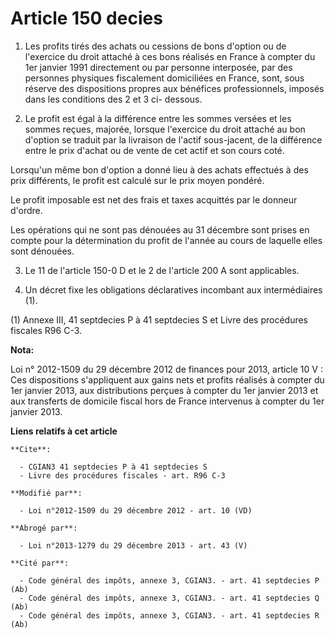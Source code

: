 # Article 150 decies

1. Les profits tirés des achats ou cessions de bons d'option ou de l'exercice du droit attaché à ces bons réalisés en France
à compter du 1er janvier 1991 directement ou par personne interposée, par des personnes physiques fiscalement domiciliées en
France, sont, sous réserve des dispositions propres aux bénéfices professionnels, imposés dans les conditions des 2 et 3 ci-
dessous.

2. Le profit est égal à la différence entre les sommes versées et les sommes reçues, majorée, lorsque l'exercice du droit
attaché au bon d'option se traduit par la livraison de l'actif sous-jacent, de la différence entre le prix d'achat ou de
vente de cet actif et son cours coté.

Lorsqu'un même bon d'option a donné lieu à des achats effectués à des prix différents, le profit est calculé sur le prix
moyen pondéré.

Le profit imposable est net des frais et taxes acquittés par le donneur d'ordre.

Les opérations qui ne sont pas dénouées au 31 décembre sont prises en compte pour la détermination du profit de l'année au
cours de laquelle elles sont dénouées.

3. Le 11 de l'article 150-0 D et le 2 de l'article 200 A sont applicables.

4. Un décret fixe les obligations déclaratives incombant aux intermédiaires (1).

(1) Annexe III, 41 septdecies P à 41 septdecies S et Livre des procédures fiscales R96 C-3.

**Nota:**

Loi n° 2012-1509 du 29 décembre 2012 de finances pour 2013, article 10 V : Ces dispositions s'appliquent aux gains nets et
profits réalisés à compter du 1er janvier 2013, aux distributions perçues à compter du 1er janvier 2013 et aux transferts de
domicile fiscal hors de France intervenus à compter du 1er janvier 2013.

**Liens relatifs à cet article**

	**Cite**:

	  - CGIAN3 41 septdecies P à 41 septdecies S
	  - Livre des procédures fiscales - art. R96 C-3

	**Modifié par**:

	  - Loi n°2012-1509 du 29 décembre 2012 - art. 10 (VD)

	**Abrogé par**:

	  - Loi n°2013-1279 du 29 décembre 2013 - art. 43 (V)

	**Cité par**:

	  - Code général des impôts, annexe 3, CGIAN3. - art. 41 septdecies P (Ab)
	  - Code général des impôts, annexe 3, CGIAN3. - art. 41 septdecies Q (Ab)
	  - Code général des impôts, annexe 3, CGIAN3. - art. 41 septdecies R (Ab)
